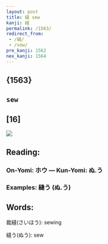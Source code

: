 ```yaml
---
layout: post
title: 縫 sew
kanji: 縫
permalink: /1563/
redirect_from:
 - /縫/
 - /sew/
pre_kanji: 1562
nex_kanji: 1564
---
```


## {1563}

## `sew`

## [16]

<div class="stroke"><img src="E7B8AB.png" /></div>

## Reading:

### On-Yomi: ホウ &mdash; Kun-Yomi: ぬ.う

### Examples: 縫う (ぬ.う)

## Words:

裁縫(さいほう): sewing

縫う(ぬう): sew
